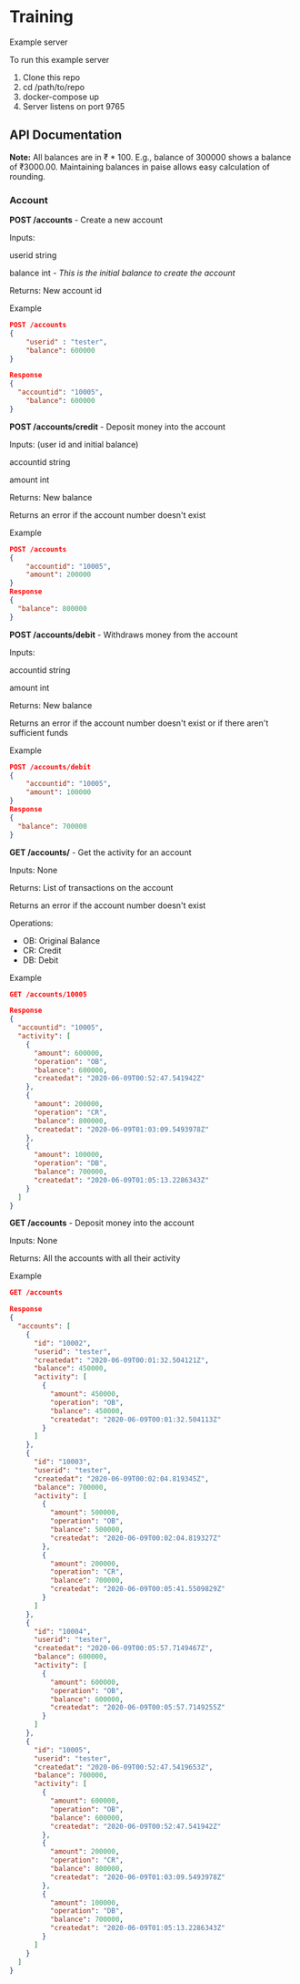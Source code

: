 # Training
Example server

To run this example server 

1. Clone this repo
2. cd /path/to/repo
3. docker-compose up
4. Server listens on port 9765

## API Documentation

**Note:** All balances are in ₹ * 100. E.g., balance of 300000 shows a balance of ₹3000.00. Maintaining balances in paise allows easy calculation of rounding.

### Account

**POST /accounts** - Create a new account

Inputs: 

userid string

balance int         *- This is the initial balance to create the account*

Returns: New account id

Example 

```json
POST /accounts
{
	"userid" : "tester",
	"balance": 600000
}

Response
{
  "accountid": "10005",
	"balance": 600000
}
```

**POST /accounts/credit** - Deposit money into the account

Inputs: (user id and initial balance)

accountid string

amount int

Returns: New balance

Returns an error if the account number doesn't exist 

Example 

```json
POST /accounts
{
	"accountid": "10005",
	"amount": 200000
}
Response
{
  "balance": 800000
}
```

**POST /accounts/debit** - Withdraws money from the account

Inputs: 

accountid string

amount int

Returns: New balance

Returns an error if the account number doesn't exist or if there aren't sufficient funds

Example 

```json
POST /accounts/debit
{
	"accountid": "10005",
	"amount": 100000
}
Response
{
  "balance": 700000
}
```

**GET /accounts/<accountid>** - Get the activity for an account

Inputs: None

Returns: List of transactions on the account

Returns an error if the account number doesn't exist 

Operations:

- OB: Original Balance
- CR: Credit
- DB: Debit

Example 

```json
GET /accounts/10005

Response
{
  "accountid": "10005",
  "activity": [
    {
      "amount": 600000,
      "operation": "OB",
      "balance": 600000,
      "createdat": "2020-06-09T00:52:47.541942Z"
    },
    {
      "amount": 200000,
      "operation": "CR",
      "balance": 800000,
      "createdat": "2020-06-09T01:03:09.5493978Z"
    },
    {
      "amount": 100000,
      "operation": "DB",
      "balance": 700000,
      "createdat": "2020-06-09T01:05:13.2286343Z"
    }
  ]
}

```

**GET /accounts** - Deposit money into the account

Inputs: None

Returns: All the accounts with all their activity

Example 

```json
GET /accounts

Response
{
  "accounts": [
    {
      "id": "10002",
      "userid": "tester",
      "createdat": "2020-06-09T00:01:32.504121Z",
      "balance": 450000,
      "activity": [
        {
          "amount": 450000,
          "operation": "OB",
          "balance": 450000,
          "createdat": "2020-06-09T00:01:32.504113Z"
        }
      ]
    },
    {
      "id": "10003",
      "userid": "tester",
      "createdat": "2020-06-09T00:02:04.819345Z",
      "balance": 700000,
      "activity": [
        {
          "amount": 500000,
          "operation": "OB",
          "balance": 500000,
          "createdat": "2020-06-09T00:02:04.819327Z"
        },
        {
          "amount": 200000,
          "operation": "CR",
          "balance": 700000,
          "createdat": "2020-06-09T00:05:41.5509829Z"
        }
      ]
    },
    {
      "id": "10004",
      "userid": "tester",
      "createdat": "2020-06-09T00:05:57.7149467Z",
      "balance": 600000,
      "activity": [
        {
          "amount": 600000,
          "operation": "OB",
          "balance": 600000,
          "createdat": "2020-06-09T00:05:57.7149255Z"
        }
      ]
    },
    {
      "id": "10005",
      "userid": "tester",
      "createdat": "2020-06-09T00:52:47.5419653Z",
      "balance": 700000,
      "activity": [
        {
          "amount": 600000,
          "operation": "OB",
          "balance": 600000,
          "createdat": "2020-06-09T00:52:47.541942Z"
        },
        {
          "amount": 200000,
          "operation": "CR",
          "balance": 800000,
          "createdat": "2020-06-09T01:03:09.5493978Z"
        },
        {
          "amount": 100000,
          "operation": "DB",
          "balance": 700000,
          "createdat": "2020-06-09T01:05:13.2286343Z"
        }
      ]
    }
  ]
}
```
